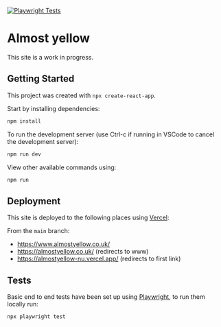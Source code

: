 [![Playwright Tests](https://github.com/cjrace/almostyellow/actions/workflows/playwright.yml/badge.svg)](https://github.com/cjrace/almostyellow/actions/workflows/playwright.yml)

# Almost yellow

This site is a work in progress.

## Getting Started

This project was created with `npx create-react-app`.

Start by installing dependencies:

```bash
npm install
```

To run the development server (use Ctrl-c if running in VSCode to cancel the development server):

```bash
npm run dev
```

View other available commands using:

```bash
npm run
```

## Deployment

This site is deployed to the following places using [Vercel](https://vercel.com/):

From the `main` branch:
* https://www.almostyellow.co.uk/
* https://almostyellow.co.uk/ (redirects to www)
* https://almostyellow-nu.vercel.app/ (redirects to first link)


## Tests

Basic end to end tests have been set up using [Playwright](https://playwright.dev/), to run them locally run:

```bash
npx playwright test
```